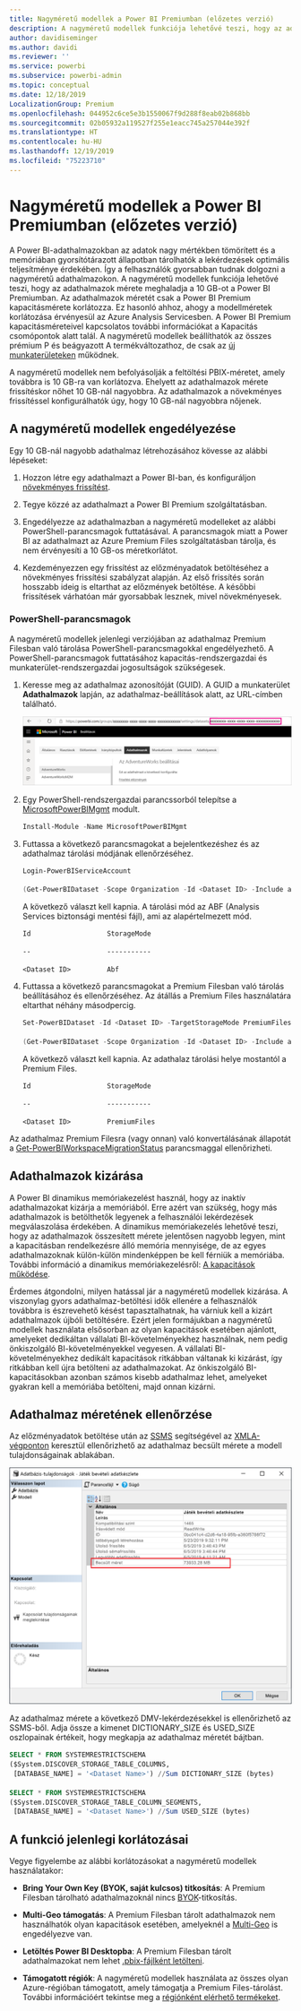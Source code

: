 ```yaml
---
title: Nagyméretű modellek a Power BI Premiumban (előzetes verzió)
description: A nagyméretű modellek funkciója lehetővé teszi, hogy az adathalmazok mérete meghaladja a 10 GB-ot a Power BI Premiumban.
author: davidiseminger
ms.author: davidi
ms.reviewer: ''
ms.service: powerbi
ms.subservice: powerbi-admin
ms.topic: conceptual
ms.date: 12/18/2019
LocalizationGroup: Premium
ms.openlocfilehash: 044952c6ce5e3b1550067f9d288f8eab02b868bb
ms.sourcegitcommit: 02b05932a119527f255e1eacc745a257044e392f
ms.translationtype: HT
ms.contentlocale: hu-HU
ms.lasthandoff: 12/19/2019
ms.locfileid: "75223710"
---
```

# <a name="large-models-in-power-bi-premium-preview"></a>Nagyméretű modellek a Power BI Premiumban (előzetes verzió)

A Power BI-adathalmazokban az adatok nagy mértékben tömörített és a memóriában gyorsítótárazott állapotban tárolhatók a lekérdezések optimális teljesítménye érdekében. Így a felhasználók gyorsabban tudnak dolgozni a nagyméretű adathalmazokon. A nagyméretű modellek funkciója lehetővé teszi, hogy az adathalmazok mérete meghaladja a 10 GB-ot a Power BI Premiumban. Az adathalmazok méretét csak a Power BI Premium kapacitásmérete korlátozza. Ez hasonló ahhoz, ahogy a modellméretek korlátozása érvényesül az Azure Analysis Servicesben. A Power BI Premium kapacitásméreteivel kapcsolatos további információkat a Kapacitás csomópontok alatt talál. A nagyméretű modellek beállíthatók az összes prémium P és beágyazott A termékváltozathoz, de csak az [új munkaterületeken](service-create-the-new-workspaces.md) működnek.

A nagyméretű modellek nem befolyásolják a feltöltési PBIX-méretet, amely továbbra is 10 GB-ra van korlátozva. Ehelyett az adathalmazok mérete frissítéskor nőhet 10 GB-nál nagyobbra. Az adathalmazok a növekményes frissítéssel konfigurálhatók úgy, hogy 10 GB-nál nagyobbra nőjenek.

## <a name="enable-large-models"></a>A nagyméretű modellek engedélyezése

Egy 10 GB-nál nagyobb adathalmaz létrehozásához kövesse az alábbi lépéseket:

1. Hozzon létre egy adathalmazt a Power BI-ban, és konfiguráljon [növekményes frissítést](service-premium-incremental-refresh.md).

1. Tegye közzé az adathalmazt a Power BI Premium szolgáltatásban.

1. Engedélyezze az adathalmazban a nagyméretű modelleket az alábbi PowerShell-parancsmagok futtatásával. A parancsmagok miatt a Power BI az adathalmazt az Azure Premium Files szolgáltatásban tárolja, és nem érvényesíti a 10 GB-os méretkorlátot.

1. Kezdeményezzen egy frissítést az előzményadatok betöltéséhez a növekményes frissítési szabályzat alapján. Az első frissítés során hosszabb ideig is eltarthat az előzmények betöltése. A későbbi frissítések várhatóan már gyorsabbak lesznek, mivel növekményesek.

### <a name="powershell-cmdlets"></a>PowerShell-parancsmagok

A nagyméretű modellek jelenlegi verziójában az adathalmaz Premium Filesban való tárolása PowerShell-parancsmagokkal engedélyezhető. A PowerShell-parancsmagok futtatásához kapacitás-rendszergazdai és munkaterület-rendszergazdai jogosultságok szükségesek.

1. Keresse meg az adathalmaz azonosítóját (GUID). A GUID a munkaterület **Adathalmazok** lapján, az adathalmaz-beállítások alatt, az URL-címben található.

    ![Adathalmaz GUID-je](media/service-premium-large-models/dataset-guid.png)

1. Egy PowerShell-rendszergazdai parancssorból telepítse a [MicrosoftPowerBIMgmt](/powershell/module/microsoftpowerbimgmt.data/) modult.

    ```powershell
    Install-Module -Name MicrosoftPowerBIMgmt
    ```

1. Futtassa a következő parancsmagokat a bejelentkezéshez és az adathalmaz tárolási módjának ellenőrzéséhez.

    ```powershell
    Login-PowerBIServiceAccount

    (Get-PowerBIDataset -Scope Organization -Id <Dataset ID> -Include actualStorage).ActualStorage
    ```

    A következő választ kell kapnia. A tárolási mód az ABF (Analysis Services biztonsági mentési fájl), ami az alapértelmezett mód.

    ```
    Id                   StorageMode

    --                   -----------

    <Dataset ID>         Abf
    ```

1. Futtassa a következő parancsmagokat a Premium Filesban való tárolás beállításához és ellenőrzéséhez. Az átállás a Premium Files használatára eltarthat néhány másodpercig.

    ```powershell
    Set-PowerBIDataset -Id <Dataset ID> -TargetStorageMode PremiumFiles

    (Get-PowerBIDataset -Scope Organization -Id <Dataset ID> -Include actualStorage).ActualStorage
    ```

    A következő választ kell kapnia. Az adathalaz tárolási helye mostantól a Premium Files.

    ```
    Id                   StorageMode
    
    --                   -----------
    
    <Dataset ID>         PremiumFiles
    ```

Az adathalmaz Premium Filesra (vagy onnan) való konvertálásának állapotát a [Get-PowerBIWorkspaceMigrationStatus](/powershell/module/microsoftpowerbimgmt.workspaces/get-powerbiworkspacemigrationstatus) parancsmaggal ellenőrizheti.

## <a name="dataset-eviction"></a>Adathalmazok kizárása

A Power BI dinamikus memóriakezelést használ, hogy az inaktív adathalmazokat kizárja a memóriából. Erre azért van szükség, hogy más adathalmazok is betölthetők legyenek a felhasználói lekérdezések megválaszolása érdekében. A dinamikus memóriakezelés lehetővé teszi, hogy az adathalmazok összesített mérete jelentősen nagyobb legyen, mint a kapacitásban rendelkezésre álló memória mennyisége, de az egyes adathalmazoknak külön-külön mindenképpen be kell férniük a memóriába. További információ a dinamikus memóriakezelésről: [A kapacitások működése](service-premium-what-is.md#how-capacities-function).

Érdemes átgondolni, milyen hatással jár a nagyméretű modellek kizárása. A viszonylag gyors adathalmaz-betöltési idők ellenére a felhasználók továbbra is észrevehető késést tapasztalhatnak, ha várniuk kell a kizárt adathalmazok újbóli betöltésére. Ezért jelen formájukban a nagyméretű modellek használata elsősorban az olyan kapacitások esetében ajánlott, amelyeket dedikáltan vállalati BI-követelményekhez használnak, nem pedig önkiszolgáló BI-követelményekkel vegyesen. A vállalati BI-követelményekhez dedikált kapacitások ritkábban váltanak ki kizárást, így ritkábban kell újra betölteni az adathalmazokat. Az önkiszolgáló BI-kapacitásokban azonban számos kisebb adathalmaz lehet, amelyeket gyakran kell a memóriába betölteni, majd onnan kizárni.

## <a name="checking-dataset-size"></a>Adathalmaz méretének ellenőrzése

Az előzményadatok betöltése után az [SSMS](https://docs.microsoft.com/sql/ssms/download-sql-server-management-studio-ssms) segítségével az [XMLA-végponton](service-premium-connect-tools.md) keresztül ellenőrizhető az adathalmaz becsült mérete a modell tulajdonságainak ablakában.

![Adathalmaz becsült mérete](media/service-premium-large-models/estimated-dataset-size.png)

Az adathalmaz mérete a következő DMV-lekérdezésekkel is ellenőrizhető az SSMS-ből. Adja össze a kimenet DICTIONARY\_SIZE és USED\_SIZE oszlopainak értékeit, hogy megkapja az adathalmaz méretét bájtban.

```sql
SELECT * FROM SYSTEMRESTRICTSCHEMA
($System.DISCOVER_STORAGE_TABLE_COLUMNS,
 [DATABASE_NAME] = '<Dataset Name>') //Sum DICTIONARY_SIZE (bytes)

SELECT * FROM SYSTEMRESTRICTSCHEMA
($System.DISCOVER_STORAGE_TABLE_COLUMN_SEGMENTS,
 [DATABASE_NAME] = '<Dataset Name>') //Sum USED_SIZE (bytes)
```

## <a name="current-feature-restrictions"></a>A funkció jelenlegi korlátozásai

Vegye figyelembe az alábbi korlátozásokat a nagyméretű modellek használatakor:

- **Bring Your Own Key (BYOK, saját kulcsos) titkosítás**: A Premium Filesban tárolható adathalmazoknál nincs [BYOK](service-encryption-byok.md)-titkosítás.
- **Multi-Geo támogatás**: A Premium Filesban tárolt adathalmazok nem használhatók olyan kapacitások esetében, amelyeknél a [Multi-Geo](service-admin-premium-multi-geo.md) is engedélyezve van.

- **Letöltés Power BI Desktopba**: A Premium Filesban tárolt adathalmazokat nem lehet [.pbix-fájlként letölteni](service-export-to-pbix.md).
- **Támogatott régiók**: A nagyméretű modellek használata az összes olyan Azure-régióban támogatott, amely támogatja a Premium Files-tárolást. További információért tekintse meg a [régiónként elérhető termékeket](https://azure.microsoft.com/global-infrastructure/services/?products=storage).

